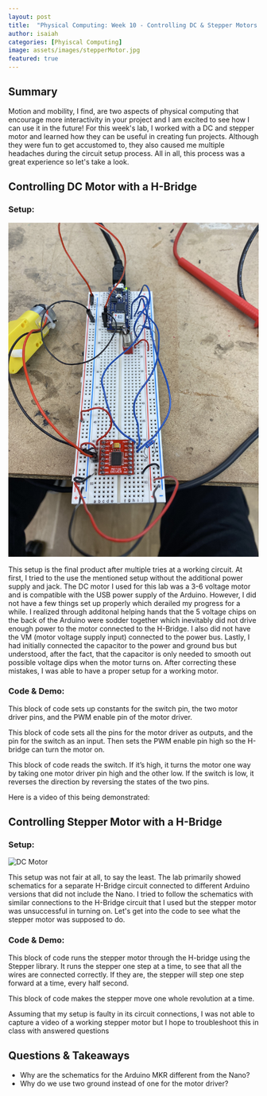 ```yaml
---
layout: post
title:  "Physical Computing: Week 10 - Controlling DC & Stepper Motors with a H-Bridge"
author: isaiah
categories: [Phyiscal Computing]
image: assets/images/stepperMotor.jpg
featured: true
---
```


## Summary
Motion and mobility, I find, are two aspects of physical computing that encourage more interactivity in your project and I am excited to see how I can use it in the future! For this week's lab, I worked with a DC and stepper motor and learned how they can be useful in creating fun projects. Although they were fun to get accustomed to, they also caused me multiple headaches during the circuit setup process. All in all, this process was a great experience so let's take a look.


## Controlling DC Motor with a H-Bridge

### Setup: 

![DC Motor](/assets/images/IMG_2465.JPG "Setup")

This setup is the final product after multiple tries at a working circuit. At first, I tried to the use the mentioned setup without the additional power supply and jack. The DC motor I used for this lab was a 3-6 voltage motor and is compatible with the USB power supply of the Arduino. However, I did not have a few things set up properly which derailed my progress for a while. I realized through additonal helping hands that the 5 voltage chips on the back of the Arduino were sodder together which inevitably did not drive enough power to the motor connected to the H-Bridge. I also did not have the VM (motor voltage supply input) connected to the power bus. Lastly, I had initially connected the capacitor to the power and ground bus but understood, after the fact, that the capacitor is only needed to smooth out possible voltage dips when the motor turns on. After correcting these mistakes, I was able to have a proper setup for a working motor.

### Code & Demo:

This block of code sets up constants for the switch pin, the two motor driver pins, and the PWM enable pin of the motor driver. 

[comment]: <> (Picture of code here)

This block of code sets all the pins for the motor driver as outputs, and the pin for the switch as an input. Then sets the PWM enable pin high so the H-bridge can turn the motor on.

[comment]: <> (Picture of code here)

This  block of code reads the switch. If it’s high, it turns the motor one way by taking one motor driver pin high and the other low. If the switch is low, it reverses the direction by reversing the states of the two pins.

[comment]: <> (Picture of code here)

Here is a video of this being demonstrated:

[comment]: <> (Video here)


## Controlling Stepper Motor with a H-Bridge

### Setup:
![DC Motor](/assets/images/IMG_2468.JPG "Setup")

This setup was not fair at all, to say the least. The lab primarily showed schematics for a separate H-Bridge circuit connected to different Arduino versions that did not include the Nano. I tried to follow the schematics with similar connections to the H-Bridge circuit that I used but the stepper motor was unsuccessful in turning on. Let's get into the code to see what the stepper motor was supposed to do.

### Code & Demo:
[comment]: <> (Picture of code here)

This block of code runs the stepper motor through the H-bridge using the Stepper library. It runs the stepper one step at a time, to see that all the wires are connected correctly. If they are, the stepper will step one step forward at a time, every half second.

[comment]: <> (Picture of code here)

This block of code makes the stepper move one whole revolution at a time.

Assuming that my setup is faulty in its circuit connections, I was not able to capture a video of a working stepper motor but I hope to troubleshoot this in class with answered questions


## Questions & Takeaways
* Why are the schematics for the Arduino MKR different from the Nano? 
* Why do we use two ground instead of one for the motor driver?

